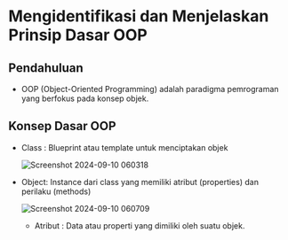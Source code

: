 # Mengidentifikasi dan Menjelaskan Prinsip Dasar OOP
## Pendahuluan
* OOP (Object-Oriented Programming) adalah paradigma pemrograman yang berfokus pada konsep objek.
## Konsep Dasar OOP
* Class : Blueprint atau template untuk menciptakan objek

  ![Screenshot 2024-09-10 060318](https://github.com/user-attachments/assets/cc383aa6-a64b-4dee-84a5-9c76ce132495)
* Object: Instance dari class yang memiliki atribut (properties) dan perilaku
(methods)

  ![Screenshot 2024-09-10 060709](https://github.com/user-attachments/assets/0f945e2c-562d-4885-abcd-22056283678d)
  * Atribut : Data atau properti yang dimiliki oleh suatu objek.
